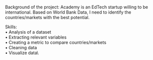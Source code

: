Background of the project: Academy is an EdTech startup willing to be international. Based on World Bank Data, I need to identify the countries/markets with the best potential.

Skills:\
•	Analysis of a dataset\
•	Extracting relevant variables\
•	Creating a metric to compare countries/markets\
•	Cleaning data\
•	Visualize data\

